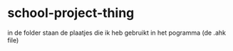 # school-project-thing
in de folder staan de plaatjes die ik heb gebruikt in het pogramma (de .ahk file)
